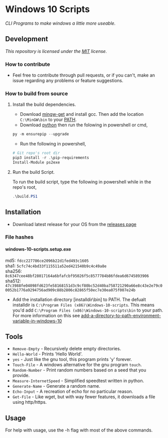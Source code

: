 <!--
Author: Aidan Neal <squidwardnose4507@gmail.com>
Maintainer: Aidan Neal 
Contact: https://discord.gg/8wBUFeGGYC (Discord)
License: (MIT)
-->

# Windows 10 Scripts

*CLI Programs to make windows a little more useable.*

## Development

*This repository is licensed under the [MIT](https://mit-license.org/) license.*

### How to contribute

- Feel free to contribute through pull requests, or if you can't, make an issue regarding any problems or feature suggestions.

### How to build from source

1. Install the build dependencies.  

    - Download [mingw-get](https://sourceforge.net/projects/mingw/files/Installer/mingw-get-setup.exe/download) and install gcc. Then add the location `C:\MinGW\bin` to your [PATH](https://www.c-sharpcorner.com/article/add-a-directory-to-path-environment-variable-in-windows-10/).
    - Download [python](https://www.python.org/downloads/) then run the folowing in powershell or cmd,  

    ```powershell
    py -m ensurepip --upgrade
    ```

    - Run the following in powershell,

    ```powershell
    # Git repo's root dir
    pip3 install -r .\pip-requirements
    Install-Module ps2exe
    ```

2. Run the build Script.

    To run the build script, type the following in powershell while in the repo's root,

    ```powershell
    .\build.PS1
    ```

## Installation

- Download latest release for your OS from the [releases page](https://github.com/El-Wumbus/windows-10-scripts/releases)

### File hashes

#### windows-10-scripts.setup.exe

md5: `fdcc227786ce2096b22d1fed493c1605`  
sha1: `5cfc74c4bd33f115511a52ed421540b9c4c49a8e`  
sha256: `8c6347cee48bf28017164a6bfafcbf95026f5c8577784b86fdea6d6745893906`  
sha512: `47c3988fe04098fd623fe58168151d3c9cf80bc52d40ba758721290a66e8c43e2e79c00052b1776a9294756ad909c88b2806c82865f50ec7e30ea075f007e24b`  

- Add the installation directory [installdir\bin] to PATH. The defualt installdir is `C:\Program Files (x86)\Windows-10-scripts`. This means you'd add `C:\Program Files (x86)\Windows-10-scripts\bin` to your path. For more information on this see [add-a-directory-to-path-environment-variable-in-windows-10](https://www.c-sharpcorner.com/article/add-a-directory-to-path-environment-variable-in-windows-10/)

## Tools

- `Remove-Empty` - Recursively delete empty directories.
- `Hello-World` - Prints 'Hello World'.
- `yes` - Just like the gnu tool, this program prints 'y' forever.
- `Touch-File` - A windows alternative for the gnu program `touch`.
- `Random-Number` - Print random numbers based on a seed that you provide.
- `Measure-InternetSpeed` - Simplified speedtest written in python.
- `Generate-Name` - Generate a random name.
- `Echo-Input` - A recreation of echo for no particular reason.
- `Get-File` - Like wget, but with way fewer features, it downloads a file using http/https.

## Usage

For help with usage, use the -h flag with most of the above commands.
